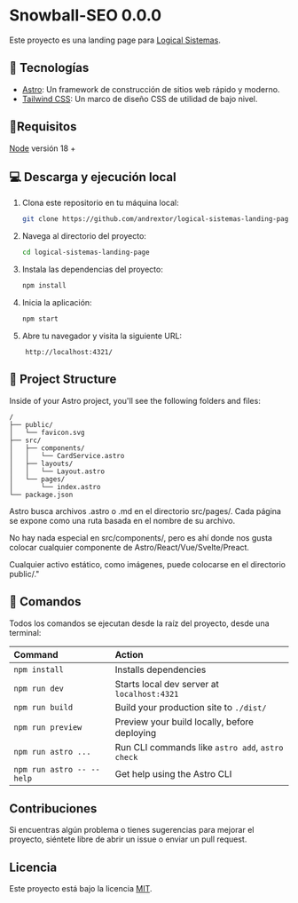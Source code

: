 # Snowball-SEO 0.0.0 

Este proyecto es una landing page para [Logical Sistemas](https://www.logicalsistemas.com/).

## 🧰 Tecnologías

- [Astro](https://docs.astro.build/en/getting-started/): Un framework de construcción de sitios web rápido y moderno.
- [Tailwind CSS](https://tailwindcss.com/docs/installation): Un marco de diseño CSS de utilidad de bajo nivel.

## 📒Requisitos

[Node](https://nodejs.org/en) versión 18 +

## 💻  Descarga y ejecución local

1. Clona este repositorio en tu máquina local:

    ```bash
    git clone https://github.com/andrextor/logical-sistemas-landing-page.git
    ```

2. Navega al directorio del proyecto:

    ```bash
    cd logical-sistemas-landing-page
    ```

3. Instala las dependencias del proyecto:

    ```bash
    npm install
    ```

4. Inicia la aplicación:

    ```bash
    npm start
    ```

5. Abre tu navegador y visita la siguiente URL:

```url
    http://localhost:4321/
```

## 🚀 Project Structure

Inside of your Astro project, you'll see the following folders and files:

```text
/
├── public/
│   └── favicon.svg
├── src/
│   ├── components/
│   │   └── CardService.astro
│   ├── layouts/
│   │   └── Layout.astro
│   └── pages/
│       └── index.astro
└── package.json
```

Astro busca archivos .astro o .md en el directorio src/pages/. Cada página se expone como una ruta basada en el nombre de su archivo.

No hay nada especial en src/components/, pero es ahí donde nos gusta colocar cualquier componente de Astro/React/Vue/Svelte/Preact.

Cualquier activo estático, como imágenes, puede colocarse en el directorio public/."

## 🧞 Comandos

Todos los comandos se ejecutan desde la raíz del proyecto, desde una terminal:

| Command                   | Action                                           |
| :------------------------ | :----------------------------------------------- |
| `npm install`             | Installs dependencies                            |
| `npm run dev`             | Starts local dev server at `localhost:4321`      |
| `npm run build`           | Build your production site to `./dist/`          |
| `npm run preview`         | Preview your build locally, before deploying     |
| `npm run astro ...`       | Run CLI commands like `astro add`, `astro check` |
| `npm run astro -- --help` | Get help using the Astro CLI                     |

## Contribuciones

Si encuentras algún problema o tienes sugerencias para mejorar el proyecto, siéntete libre de abrir un issue o enviar un pull request.

## Licencia

Este proyecto está bajo la licencia [MIT](LICENSE).